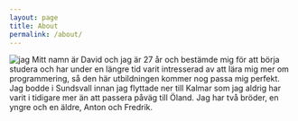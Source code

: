 ```yaml
---
layout: page
title: About
permalink: /about/
---
```

![jag]()
Mitt namn är David och jag är 27 år och bestämde mig för att börja studera och har under en längre tid varit intresserad av att lära mig
mer om programmering, så den här utbildningen kommer nog passa mig perfekt. Jag bodde i Sundsvall innan jag flyttade ner till Kalmar som jag
aldrig har varit i tidigare mer än att passera påväg till Öland. Jag har två bröder, en yngre och en äldre, Anton och Fredrik.